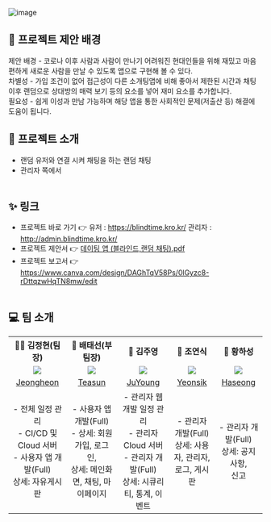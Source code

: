 ![image](https://github.com/user-attachments/assets/ca0824a3-720c-4c11-8f23-9caafb591504)


## 📢 프로젝트 제안 배경
제안 배경 - 코로나 이후 사람과 사람이 만나기 어려워진 현대인들을 위해 재밌고 마음 편하게 새로운 사람을 만날 수 있도록 앱으로 구현해 볼 수 있다.<br>
차별성 - 가입 조건이 없어 접근성이 다른 소개팅앱에 비해 좋아서 제한된 시간과 채팅 이후 랜덤으로 상대방의 매력 보기 등의 요소를 넣어 재미 요소를 추가합니다.<br>
필요성 - 쉽게 이성과 만남 가능하며 해당 앱을 통한 사회적인 문제(저출산 등) 해결에 도움이 됩니다.

## 📌 프로젝트 소개
- 랜덤 유저와 연결 시켜 채팅을 하는 랜덤 채팅
- 관리자 쪽에서 
<br><br>

## ✨ 링크
- 프로젝트 바로 가기 👉 유저 :  https://blindtime.kro.kr/  관리자 :  http://admin.blindtime.kro.kr/
- 프로젝트 제안서 👉 [데이팅 앱  (블라인드,랜덤 채팅).pdf](https://github.com/user-attachments/files/19158560/default.pdf)
- 프로젝트 보고서 👉 https://www.canva.com/design/DAGhTqV58Ps/0lGyzc8-rDttqzwHqTN8mw/edit
<br><br>

## 💻 팀 소개 
<table>
  <tbody>
    <th align="center">🐻‍❄️ 김정현(팀장)</th>
    <th align="center">🦝 배태선(부팀장)</th>
    <th align="center">🐔 김주영</th>
    <th align="center">🦅 조연식</th>
    <th align="center">🐻 황하성</th>
    <tr>
      <td align="center"><img src="https://github.com/user-attachments/assets/4a5a6da6-2afd-4c02-a4e4-27690d3db5d7"></td>
      <td align="center"><img src="https://github.com/user-attachments/assets/4a5a6da6-2afd-4c02-a4e4-27690d3db5d7"></td>
      <td align="center"><img src="https://github.com/user-attachments/assets/bd5f02cb-aafa-4ee8-b0a8-afe7c0531c1e"></td>
      <td align="center"><img src="https://github.com/user-attachments/assets/52ab98d1-eddf-4f6d-8f81-e983353e2eab"</td>
      <td align="center"><img src="https://github.com/user-attachments/assets/4a5a6da6-2afd-4c02-a4e4-27690d3db5d7"></td>
    </tr>
    <tr>
      <td align="center"><a href="https://github.com/kjh1125">Jeongheon</td>
      <td align="center"><a href="https://github.com/C4T4767">Teasun</td>
      <td align="center"><a href="https://github.com/JUYOUNG34">JuYoung</td>
      <td align="center"><a href="https://github.com/dustlr7193">Yeonsik</td>
      <td align="center"><a href="https://github.com/HwangHaseong">Haseong</td>
    </tr>
      <tr>
      <td align="center"> - 전체 일정 관리<br>- CI/CD 및 Cloud 서버<br>- 사용자 앱 개발(Full)<br>상세: 자유게시판</td>
      <td align="center"> - 사용자 앱 개발(Full)<br> - 상세: 회원가입, 로그인,<br>상세: 메인화면, 채팅, 마이페이지</td>
      <td align="center"> - 관리자 웹 개발 일정 관리<br>- 관리자 Cloud 서버<br>- 관리자 개발(Full)<br>상세: 시큐리티, 통계, 이벤트</td>
      <td align="center"> - 관리자 개발(Full)<br>상세: 사용자, 관리자, <br>로그, 게시판</td>
      <td align="center"> - 관리자 개발(Full)<br>상세: 공지사항, <br> 신고</td>
    </tr>
  </tbody>
</table>
<br><br>


